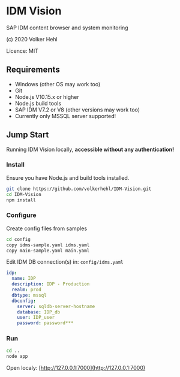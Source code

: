 # IDM Vision

SAP IDM content browser and system monitoring

(c) 2020 Volker Hehl

Licence: MIT


## Requirements

* Windows (other OS may work too)
* Git
* Node.js V10.15.x or higher
* Node.js build tools
* SAP IDM V7.2 or V8 (other versions may work too)
* Currently only MSSQL server supported!


## Jump Start

Running IDM Vision locally, **accessible without any authentication!**


### Install

Ensure you have Node.js and build tools installed.

```bash
git clone https://github.com/volkerhehl/IDM-Vision.git
cd IDM-Vision
npm install
```

### Configure

Create config files from samples

```bash
cd config
copy idms-sample.yaml idms.yaml
copy main-sample.yaml main.yaml
```

Edit IDM DB connection(s) in: ```config/idms.yaml```

```yaml
idp:
  name: IDP
  description: IDP - Production
  realm: prod
  dbtype: mssql
  dbconfig:
    server: sqldb-server-hostname
    database: IDP_db
    user: IDP_user
    password: password***
```

### Run

```bash
cd ..
node app
```

Open localy: [http://127.0.0.1:7000](http://127.0.0.1:7000)
